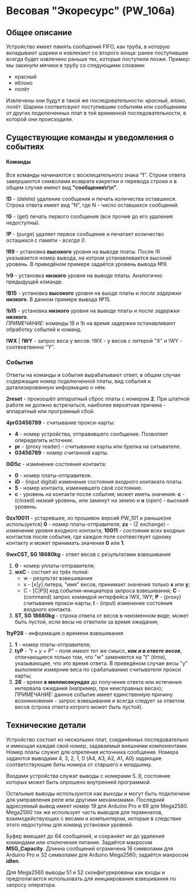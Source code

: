 # Весовая "Экоресурс" (PW_106a)
## Общее описание
 Устройство имеет память сообщений FIFO, как труба, в которую вкладывают шарики и извлекают со второго конца: ранее поступившее всегда будет извлечено раньше тех, которые поступили позже. Пример: мы закинули мячики в трубу со следующими словами:
 - красный
 - яблоко
 - полёт
 
Извлечены они будут в такой же последовательности: *красный*, *ялоко*, *полёт*. Шарики соответсвуют поступившим событиям или сообщениям от других подключенных плат в той временной последовательности, в которой они происходили.

## Существующие команды и уведомления о событиях  
#### Команды 

Все команды начинаются с восклицательного знака "**!**". Строки ответа завершаются символами возврата какретки и перевода строки и в общем случае имеют вид **"сообщение\r\n"**.
 
**!D** - (delete) удаление сообщения и печать количества оставшихся. Строка ответа имеет вид "N",  где N - число оставшихся сообщений.
 
 **!G** - (get) печать первого сообщения (все прочие до его удаления недоступны).
 
 **!P** - (purge) удаляет первое сообщение и печатает количество осташихся с памяти - *всегда 0*.
 
 **!R9** - установка **высокого** уровня на выводе платы. После !R указывается номер вывода, на котром устанавливается высокий уровень. В приведёном примере задаётся уровень вывода №9.
 
 **!r9** - установка **низкого** уровня на выводе платы. Аналогично предыдущей команде.
 
 **!B15** - установка **высокого** уровня на выоде платы и *после задержки* **низкого**. В данном примере вывода №15.
 
 **!b15** - установка **низкого** уровня на выводе платы и *после задержки* **низкого**.  
  *ПРИМЕЧАНИЕ:* команды !B и !b на время задержки останавливают обработку событий и команд.
 
 **!WX** | **!WY** - запрос веса у весов: !WX - у весов с литерой "X" и !WY - соотвевтвенно "Y".

### События

Ответы на команды и события вырабатывают ответ, в общем случае содержащие номер подключенной платы, вид события и датализированную информацию о нём. 

**2reset** - произошёл аппаратный сброс платы с номером **2**. При штатной работе не должно встречаться, наиболее вероятная причина - аппаратный или програмный сбой.

**4pr03456789** - считывание прокси-карты:
+ **4** - номер устройства, отправившего сообщение. Позволяет опеределить источник.
+ **pr** - (proxy reader) - считывание карты или брелка на ситывателе.
+ **03456789** - номер считанной карты.
  
**0iD5c** - изменение состояния контакта:
+ **0** - номер платы-отправителя.
+ **iD** - (input digital) изменение состояния входного контаката платы.
+ **5** - номер контакта, изменившего своё состояние.
+ **с** - уровень на контакте после события; может иметь значения: **c** - (closed) низкий уровень, или замкнут на землю и  **o** (open) - высокий уровень.

**0zx10011** - устаревшее, из прошивок версий PW_101 и раньше(не используется)
**0** - номер платы-отправителя; **zx** -  (Z exchange) - изменение уровня входного контакта; **10011** - состояния всех входных контактов после события, где каждое поле соотвествует одному контакту и может принимать значения **0** или **1**.

**0wxCST, SG 18680kg** - ответ весов с результатами взвешивания  
1. **0** - номер уплаты-отправителя;  
2. **wxC** - состоит из трёх полей:  
    + w - результат взвешивания  
    + x - [x|y] литера, "имя" весов, принимает значения только **x** или **y**;  
    + С - [C|P|I] код события-инициатора запроса взвешивания; **C**  - (command) запрос командой интерфейса !WX, !WY; **P** - (proxy) считывание прокси-карты; **I** - (input) изменение состояния входного контакта.  
3. **ST, SG 18680kg** - строка ответа от весов в неизменном виде; может быть пустой, если весы не ответили за время ожидания;  

**1tyP28** - информация о времени взвешивания
1. **1**  - номер платы-отправителя;
2. **tyP** - *"t + y + P"* - поля имеют тот же смысл, ***как и в ответе весов***, отличающиеся только том, что "w" заменяется на "t" (time), указывающее, что это время ответа. В приведёном случае весы "y" выполняли измерние веса по срабатыванию считывателя прокси карты;
3. **28**  - время **в миллисекундах** до получения ответа или истечения интервала ожидания (например, при неисправных весах);
 *ПРИМЕЧАНИЕ:* данное событие имеет единственную причину возникновения - запрос взвешивания и всегда следует за ответом весов (строка ответа котрого может быть пустой).

## Технические детали

Устройство состоит из нескольких плат, соединённых последовательно и имеющая каждая свой номер, задаваемый внешними компонентами. Номер платы служит для опреления источника сообщения. Номера задаются выводами 4, 3, 2, 1, 0 (A4, A3, A2, A1, A0) задающие соответствующие биты номера от старшего к младшему.

Входами устройства служат выводы с номерами 5..9, состояние которых может быть опрошено внутренней программой.

Остальные выводы используются как выходы и могут быть подключени для умправления реле или другими механизмами. Последний адресуемый вывод имеет номер 19 для Arduino Pro и 69 для Mega2560. Mega2560 так же использует часть выводов для терминалов, взаимодействующих с весами и компьютером, которые в следствие этого недоступны для команд установки уровней.

Буфер вмещает до 64 сообщений, и сохраняет их до удаления командами или отключения питания. Задаётся макросом **MSG_Capacity**. Длинна сообщений ограничена 16 символами для Arduino Pro и 32 символами для Arduino Mega2560; задаётся макросом **idlen**.

Для Mega2560 выводы 51 и 52 сконфигурированы как входы и предполагается использовать для инициирования взвешивания по запросу оператора.





